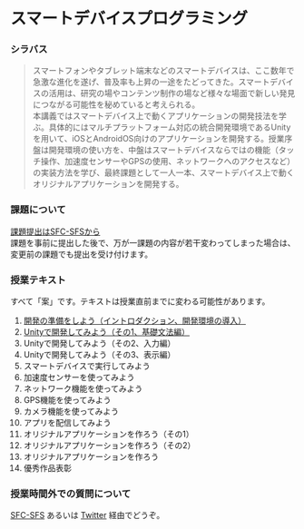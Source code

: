 # スマートデバイスプログラミング

### シラバス
> スマートフォンやタブレット端末などのスマートデバイスは、ここ数年で急激な進化を遂げ、普及率も上昇の一途をたどってきた。スマートデバイスの活用は、研究の場やコンテンツ制作の場など様々な場面で新しい発見につながる可能性を秘めていると考えられる。  
本講義ではスマートデバイス上で動くアプリケーションの開発技法を学ぶ。具体的にはマルチプラットフォーム対応の統合開発環境であるUnityを用いて、iOSとAndroidOS向けのアプリケーションを開発する。授業序盤は開発環境の使い方を、中盤はスマートデバイスならではの機能（タッチ操作、加速度センサーやGPSの使用、ネットワークへのアクセスなど）の実装方法を学び、最終課題として一人一本、スマートデバイス上で動くオリジナルアプリケーションを開発する。

### 課題について
[課題提出はSFC-SFSから](https://vu8.sfc.keio.ac.jp/sfc-sfs/)  
課題を事前に提出した後で、万が一課題の内容が若干変わってしまった場合は、変更前の課題でも提出を受け付けます。

### 授業テキスト
すべて「案」です。テキストは授業直前までに変わる可能性があります。

1. [開発の準備をしよう（イントロダクション、開発環境の導入）](https://github.com/seibe/keio_sdp/blob/master/document/k01.md)
1. [Unityで開発してみよう（その1、基礎文法編）](https://github.com/seibe/keio_sdp/blob/master/document/k02.md)
1. Unityで開発してみよう（その2、入力編）
1. Unityで開発してみよう（その3、表示編）
1. スマートデバイスで実行してみよう
1. 加速度センサーを使ってみよう
1. ネットワーク機能を使ってみよう
1. GPS機能を使ってみよう
1. カメラ機能を使ってみよう
1. アプリを配信してみよう
1. オリジナルアプリケーションを作ろう（その1）
1. オリジナルアプリケーションを作ろう（その2）
1. オリジナルアプリケーションを作ろう
1. 優秀作品表彰

### 授業時間外での質問について
[SFC-SFS](https://vu8.sfc.keio.ac.jp/sfc-sfs/)   あるいは [Twitter](https://twitter.com/tasogare_games) 経由でどうぞ。
